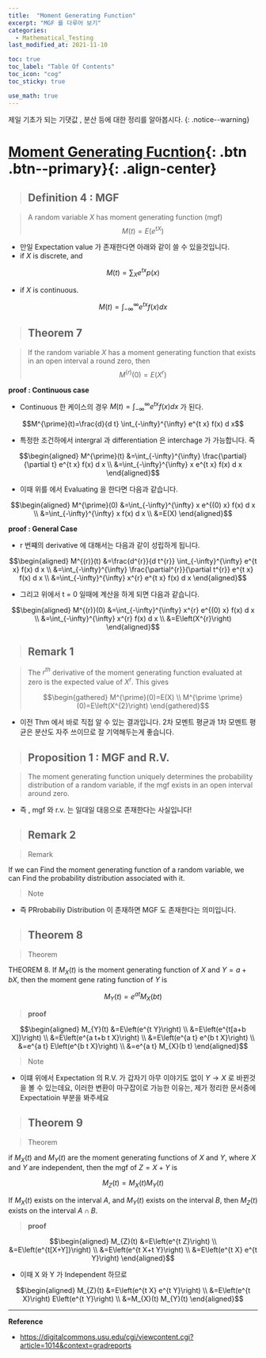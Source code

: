 ```yaml
---
title:  "Moment Generating Function"
excerpt: "MGF 를 다루어 보기"
categories:
  - Mathematical_Testing
last_modified_at: 2021-11-10

toc: true
toc_label: "Table Of Contents"
toc_icon: "cog"
toc_sticky: true

use_math: true
---
```


 제일 기초가 되는 기댓값 , 분산 등에 대한 정리를 알아봅시다. 
{: .notice--warning}

# [Moment Generating Fucntion](#link){: .btn .btn--primary}{: .align-center}

> ## Definition 4 : MGF

> A random variable $X$ has moment generating function (mgf)
> $$
> M(t)=E\left(e^{t X}\right)
> $$

- 만일 Expectation value 가 존재한다면 아래와 같이 쓸 수 있을것입니다.
- if $X$ is discrete, and

$$
M(t)=\sum_{X} e^{t x} p(x)
$$
- if $X$ is continuous.

$$
M(t)=\int_{-\infty}^{\infty} e^{t x} f(x) d x
$$
> ## Theorem 7 

>If the random variable $X$ has a moment generating function that exists in an open interval a round zero, then
>$$
>M^{(r)}(0)=E\left(X^{r}\right)
>$$

**proof : Continuous case**

- Continuous 한 케이스의 경우 $M(t)=\int_{-\infty}^{\infty} e^{t x} f(x) d x$ 가 된다. 

$$M^{\prime}(t)=\frac{d}{d t} \int_{-\infty}^{\infty} e^{t x} f(x) d x$$

- 특정한 조건하에서 intergral 과 differentiation 은 interchage 가 가능합니다. 즉 

$$\begin{aligned}
M^{\prime}(t) &=\int_{-\infty}^{\infty} \frac{\partial}{\partial t} e^{t x} f(x) d x \\
&=\int_{-\infty}^{\infty} x e^{t x} f(x) d x
\end{aligned}$$

- 이때 위를 에서 Evaluating 을 한다면 다음과 같습니다.

$$\begin{aligned}
M^{\prime}(0) &=\int_{-\infty}^{\infty} x e^{(0) x} f(x) d x \\
&=\int_{-\infty}^{\infty} x f(x) d x \\
&=E(X)
\end{aligned}$$

**proof : General Case**

- r 번쨰의 derivative 에 대해서는 다음과 같이 성립하게 됩니다. 

$$\begin{aligned}
M^{(r)}(t) &=\frac{d^{r}}{d t^{r}} \int_{-\infty}^{\infty} e^{t x} f(x) d x \\
&=\int_{-\infty}^{\infty} \frac{\partial^{r}}{\partial t^{r}} e^{t x} f(x) d x \\
&=\int_{-\infty}^{\infty} x^{r} e^{t x} f(x) d x
\end{aligned}$$

- 그리고 위에서 t = 0 일때에 계산을 하게 되면 다음과 같습니다. 

$$\begin{aligned}
M^{(r)}(0) &=\int_{-\infty}^{\infty} x^{r} e^{(0) x} f(x) d x \\
&=\int_{-\infty}^{\infty} x^{r} f(x) d x \\
&=E\left(X^{r}\right)
\end{aligned}$$

> ## Remark 1 

> The $r^{t h}$ derivative of the moment generating function evaluated at zero is the expected value of $X^{r}$. This gives
>
> $$\begin{gathered}
> M^{\prime}(0)=E(X) \\
> M^{\prime \prime}(0)=E\left(X^{2}\right)
> \end{gathered}$$

- 이전 Thm 에서 바로 직접 알 수 있는 결과입니다. 2차 모멘트 평균과 1차 모멘트 평균은 분산도 자주 쓰이므로 잘 기억해두는게 좋습니다.

> ## Proposition 1 : MGF and R.V.

> The moment generating function uniquely determines the probability distribution of a random variable, if the mgf exists in an open interval around zero.

- 즉 , mgf 와 r.v. 는 일대일 대응으로 존재한다는 사실입니다! 

> ## Remark 2 

> Remark

If we can Find the moment generating function of a random variable, we can Find the probability distribution associated with it.

> Note

- 즉 PRrobabiliy Distribution 이 존재하면 MGF 도 존재한다는 의미입니다.

> ## Theorem 8 

> Theorem

THEOREM 8. If $M_{X}(t)$ is the moment generating function of $X$ and $Y=a+b X$, then the moment gene rating function of $Y$ is

$$M_{Y}(t)=e^{a t} M_{X}(b t)$$

> **proof**

$$\begin{aligned}
M_{Y}(t) &=E\left(e^{t Y}\right) \\
&=E\left(e^{t[a+b X]}\right) \\
&=E\left(e^{a t+b t X}\right) \\
&=E\left(e^{a t} e^{b t X}\right) \\
&=e^{a t} E\left(e^{b t X}\right) \\
&=e^{a t} M_{X}(b t)
\end{aligned}$$

> Note

- 이떄 위에서 Expectation 의 R.V. 가 갑자기 아무 이야기도 없이 $Y \to X$ 로 바뀐것을 볼 수 있는데요, 이러한 변환이 마구잡이로 가능한 이유는, 제가 정리한 문서중에 Expectatioin 부분을 봐주세요

> ## Theorem 9 

> Theorem

if $M_{X}(t)$ and $M_{Y}(t)$ are the moment generating functions of $X$ and $Y$, where $X$ and $Y$ are independent, then the mgf of $Z=X+Y$ is

$$M_{Z}(t)=M_{X}(t) M_{Y}(t)$$

If $M_{X}(t)$ exists on the interval $A$, and $M_{Y}(t)$ exists on the interval $B$, then $M_{Z}(t)$ exists on the interval $A \cap B$.

> **proof**

$$\begin{aligned}
M_{Z}(t) &=E\left(e^{t Z}\right) \\
&=E\left(e^{t[X+Y]}\right) \\
&=E\left(e^{t X+t Y}\right) \\
&=E\left(e^{t X} e^{t Y}\right)
\end{aligned}$$

- 이때 X 와 Y 가 Independent 하므로

$$\begin{aligned}
M_{Z}(t) &=E\left(e^{t X} e^{t Y}\right) \\
&=E\left(e^{t X}\right) E\left(e^{t Y}\right) \\
&=M_{X}(t) M_{Y}(t)
\end{aligned}$$

---

   **Reference**

- <https://digitalcommons.usu.edu/cgi/viewcontent.cgi?article=1014&context=gradreports>

